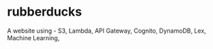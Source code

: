 # rubberducks
A website using - S3, Lambda, API Gateway, Cognito, DynamoDB, Lex, Machine Learning, 
